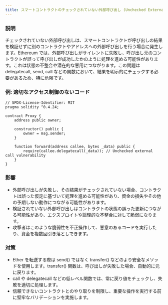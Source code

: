 ```yaml
---
title: スマートコントラクトのチェックされていない外部呼び出し (Unchecked External Calls in Smart Contracts)
---
```

### **説明**

チェックされていない外部呼び出しは、スマートコントラクトが呼び出しの結果を検証せずに別のコントラクトやアドレスへの外部呼び出しを行う場合に発生します。Ethereum では、外部呼び出しがサイレントに失敗し、呼び出し元のコントラクトが誤って呼び出しが成功したかのように処理を進める可能性があります。これは状態の不整合や潜在的な悪用につながります。この問題は delegatecall, send, call などの関数において、結果を明示的にチェックする必要があるため、特に危険です。

### **例: 適切なアクセス制御のないコード**

```solidity
// SPDX-License-Identifier: MIT
pragma solidity ^0.4.24;

contract Proxy {
    address public owner;

    constructor() public {
        owner = msg.sender;
    }

    function forward(address callee, bytes _data) public {
        require(callee.delegatecall(_data)); // Unchecked external call vulnerability
    }
}
```
### **影響**

- 外部呼び出しが失敗し、その結果がチェックされていない場合、コントラクトは誤った仮定に基づいて処理を進める可能性があり、資金の損失やその他の予期しない動作につながる可能性があります。
- 検証されていない外部呼び出しはコントラクトの状態の誤った更新につながる可能性があり、エクスプロイトや論理的な不整合に対して脆弱になります。
- 攻撃者はこのような脆弱性を不正操作して、悪意のあるコードを実行したり、資金を複数回引き落としできます。


### **対策**


- Ether を転送する際は send() ではなく transfer() などのより安全なメソッドを使用します。transfer() 関数は、呼び出しが失敗した場合、自動的に元に戻ります。
- call や delegatecall などの低レベル関数では、常に戻り値をチェックし、失敗を適切に処理します。
- 信頼できないコントラクトとのやり取りを制限し、重要な操作を実行する前に堅牢なバリデーションを実施します。

